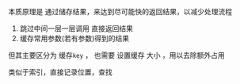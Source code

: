 本质原理是 
    通过储存结果，来达到尽可能快的返回结果，以减少处理流程
1. 跳过中间一层一层调用 直接返回结果
2. 缓存常用参数(若有参数)得到的结果

但其主要区分为 缓存`key` ， 也需要 设置缓存 大小 ，用以去除额外占用

类似于索引，直接记录位置，查找
